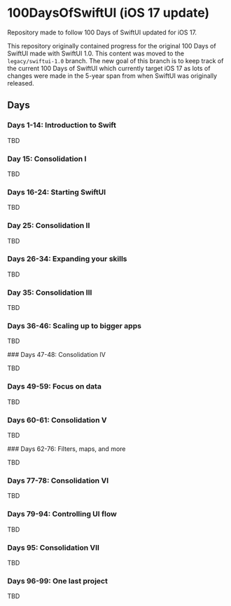 
# 100DaysOfSwiftUI (iOS 17 update)

Repository made to follow 100 Days of SwiftUI updated for iOS 17.

This repository originally contained progress for the original 100 Days of SwiftUI made with SwiftUI 1.0. This content was moved to the `legacy/swiftui-1.0` branch. The new goal of this branch is to keep track of the current 100 Days of SwiftUI which currently target iOS 17 as lots of changes were made in the 5-year span from when SwiftUI was originally released.

## Days

### Days 1-14: Introduction to Swift

TBD

### Day 15: Consolidation I

TBD

### Days 16-24: Starting SwiftUI

TBD

### Day 25: Consolidation II

TBD

### Days 26-34: Expanding your skills

TBD

### Day 35: Consolidation III

TBD

### Days 36-46: Scaling up to bigger apps

TBD

### Days 47-48: Consolidation IV

TBD

### Days 49-59: Focus on data

TBD 

### Days 60-61: Consolidation V

TBD

### Days 62-76: Filters, maps, and more

TBD 

### Days 77-78: Consolidation VI

TBD

### Days 79-94: Controlling UI flow

TBD
 

### Days 95: Consolidation VII

TBD

### Days 96-99: One last project

TBD